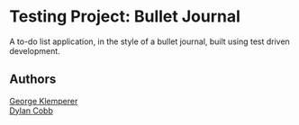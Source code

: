 # Testing Project: Bullet Journal

A to-do list application, in the style of a bullet journal, built using test driven development.

## Authors
[George Klemperer](https://www.github.com/GeorgeKlemperer)
<br>
[Dylan Cobb](https://www.github.com/dylancobb)
